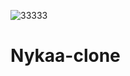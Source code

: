 ![33333](https://user-images.githubusercontent.com/105916453/212852170-0196ab75-2f16-430e-be8b-b5228745c437.PNG)

# Nykaa-clone
